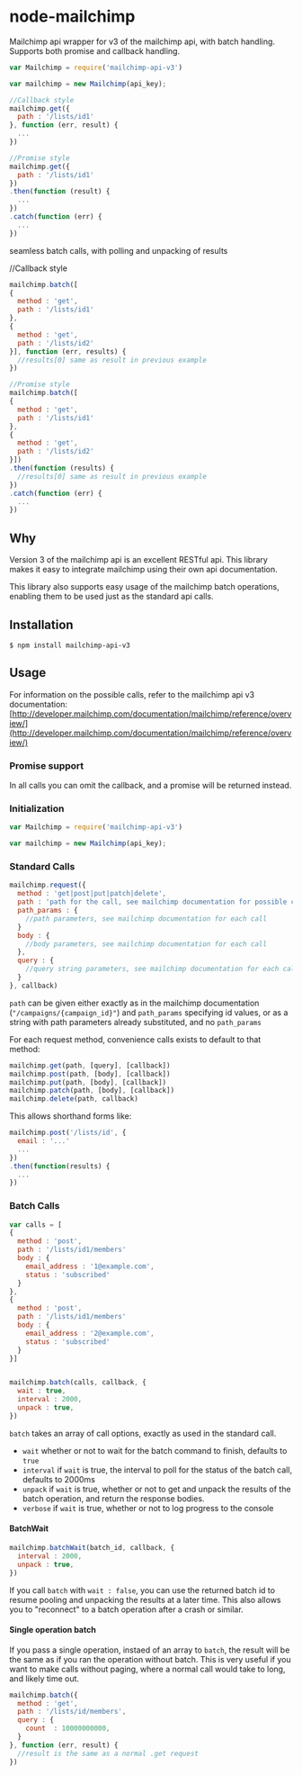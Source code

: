 # node-mailchimp

Mailchimp api wrapper for v3 of the mailchimp api, with batch handling. Supports both promise and callback handling.

```javascript
var Mailchimp = require('mailchimp-api-v3')

var mailchimp = new Mailchimp(api_key);

//Callback style
mailchimp.get({
  path : '/lists/id1'
}, function (err, result) {
  ...
})

//Promise style
mailchimp.get({
  path : '/lists/id1'
})
.then(function (result) {
  ...
})
.catch(function (err) {
  ...
})
```

seamless batch calls, with polling and unpacking of results

//Callback style
```javascript
mailchimp.batch([
{
  method : 'get',
  path : '/lists/id1'
},
{
  method : 'get',
  path : '/lists/id2'
}], function (err, results) {
  //results[0] same as result in previous example
})

//Promise style
mailchimp.batch([
{
  method : 'get',
  path : '/lists/id1'
},
{
  method : 'get',
  path : '/lists/id2'
}])
.then(function (results) {
  //results[0] same as result in previous example
})
.catch(function (err) {
  ...
})
```

## Why
Version 3 of the mailchimp api is an excellent RESTful api. This library makes it easy to integrate mailchimp using their own api documentation.

This library also supports easy usage of the mailchimp batch operations, enabling them to be used just as the standard api calls.

## Installation

`$ npm install mailchimp-api-v3`

## Usage

For information on the possible calls, refer to the mailchimp api v3 documentation: [http://developer.mailchimp.com/documentation/mailchimp/reference/overview/](http://developer.mailchimp.com/documentation/mailchimp/reference/overview/)

### Promise support

In all calls you can omit the callback, and a promise will be returned instead.

### Initialization

```javascript
var Mailchimp = require('mailchimp-api-v3')

var mailchimp = new Mailchimp(api_key);
```

### Standard Calls

```javascript
mailchimp.request({
  method : 'get|post|put|patch|delete',
  path : 'path for the call, see mailchimp documentation for possible calls'
  path_params : {
    //path parameters, see mailchimp documentation for each call
  }
  body : {
    //body parameters, see mailchimp documentation for each call
  },
  query : {
    //query string parameters, see mailchimp documentation for each call
  }
}, callback)
```

`path` can be given either exactly as in the mailchimp documentation (`"/campaigns/{campaign_id}"`) and `path_params` specifying id values, or as a string with path parameters already substituted, and no `path_params`

For each request method, convenience calls exists to default to that method:

```javascript
mailchimp.get(path, [query], [callback])
mailchimp.post(path, [body], [callback])
mailchimp.put(path, [body], [callback])
mailchimp.patch(path, [body], [callback])
mailchimp.delete(path, callback)
```

This allows shorthand forms like:

```javascript
mailchimp.post('/lists/id', {
  email : '...'
  ...
})
.then(function(results) {
  ...
})
```

### Batch Calls

```javascript
var calls = [
{
  method : 'post',
  path : '/lists/id1/members'
  body : {
    email_address : '1@example.com',
    status : 'subscribed'
  }
},
{
  method : 'post',
  path : '/lists/id1/members'
  body : {
    email_address : '2@example.com',
    status : 'subscribed'
  }
}]


mailchimp.batch(calls, callback, {
  wait : true,
  interval : 2000,
  unpack : true,
})
```

`batch` takes an array of call options, exactly as used in the standard call.

* `wait` whether or not to wait for the batch command to finish, defaults to `true`
* `interval` if `wait` is true, the interval to poll for the status of the batch call, defaults to 2000ms
* `unpack` if `wait` is true, whether or not to get and unpack the results of the batch operation, and return the response bodies.
* `verbose` if `wait` is true, whether or not to log progress to the console

#### BatchWait

```javascript
mailchimp.batchWait(batch_id, callback, {
  interval : 2000,
  unpack : true,
})
```

If you call `batch` with `wait : false`, you can use the returned batch id to resume pooling and unpacking the results at a later time.
This also allows you to "reconnect" to a batch operation after a crash or similar.

#### Single operation batch

If you pass a single operation, instaed of an array to `batch`, the result will be the same as if you ran the operation without batch.
This is very useful if you want to make calls without paging, where a normal call would take to long, and likely time out.

```javascript
mailchimp.batch({
  method : 'get',
  path : '/lists/id/members',
  query : {
    count  : 10000000000,
  }
}, function (err, result) {
  //result is the same as a normal .get request
})
```